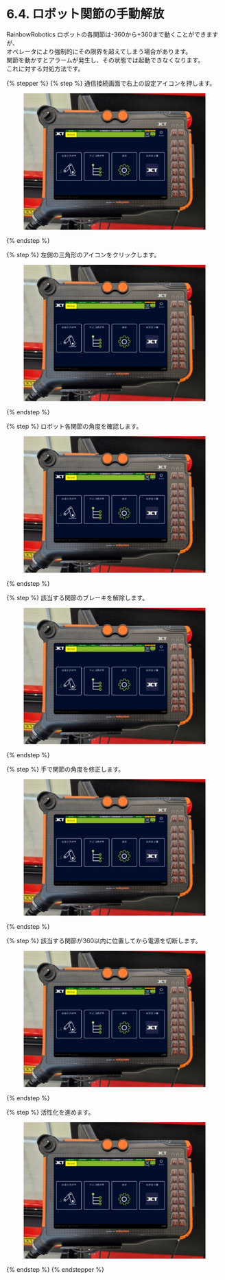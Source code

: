 # 6.4. ロボット関節の手動解放

RainbowRobotics ロボットの各関節は-360から+360まで動くことができますが、\
オペレータにより強制的にその限界を超えてしまう場合があります。\
関節を動かすとアラームが発生し、その状態では起動できなくなります。\
これに対する対処方法です。

{% stepper %}
{% step %}
通信接続画面で右上の設定アイコンを押します。

<figure><img src="../images/jp/chapter5/section5.1.1.jpg" alt=""><figcaption></figcaption></figure>
{% endstep %}

{% step %}
左側の三角形のアイコンをクリックします。

<figure><img src="../images/jp/chapter5/section5.1.1.jpg" alt=""><figcaption></figcaption></figure>
{% endstep %}

{% step %}
ロボット各関節の角度を確認します。

<figure><img src="../images/jp/chapter5/section5.1.1.jpg" alt=""><figcaption></figcaption></figure>
{% endstep %}

{% step %}
該当する関節のブレーキを解除します。

<figure><img src="../images/jp/chapter5/section5.1.1.jpg" alt=""><figcaption></figcaption></figure>
{% endstep %}

{% step %}
手で関節の角度を修正します。

<figure><img src="../images/jp/chapter5/section5.1.1.jpg" alt=""><figcaption></figcaption></figure>
{% endstep %}

{% step %}
該当する関節が360以内に位置してから電源を切断します。

<figure><img src="../images/jp/chapter5/section5.1.1.jpg" alt=""><figcaption></figcaption></figure>


{% endstep %}

{% step %}
活性化を進めます。

<figure><img src="../images/jp/chapter5/section5.1.1.jpg" alt=""><figcaption></figcaption></figure>
{% endstep %}
{% endstepper %}
